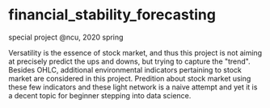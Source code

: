 # financial_stability_forecasting
special project @ncu, 2020 spring  
  
  
Versatility is the essence of stock market, and thus this project is not aiming at precisely predict the ups and downs, but trying to capture the "trend". Besides OHLC, additional environmental indicators pertaining to stock market are considered in this project. Predition about stock market using these few indicators and these light network is a naive attempt and yet it is a decent topic for beginner stepping into data science.

